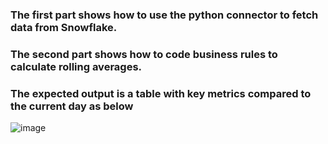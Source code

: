 ### The first part shows how to use the python connector to fetch data from Snowflake. 
### The second part shows how to code business rules to calculate rolling averages.
### The expected output is a table with key metrics compared to the current day as below
			
![image](https://github.com/JuilienH/snowflake_connector_summary_metric/assets/22305109/43c04358-860f-4dc6-bf9c-de01b284fc45)

